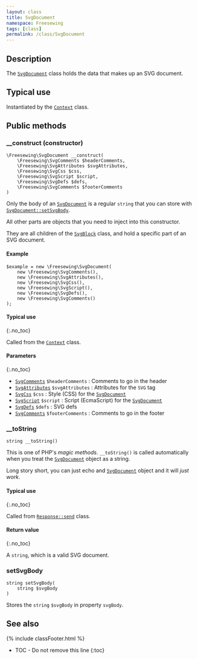 ```yaml
---
layout: class
title: SvgDocument
namespace: Freesewing
tags: [class]
permalink: /class/SvgDocument
---
```

## Description 

The [`SvgDocument`](SvgDocument) class holds the
data that makes up an SVG document.

## Typical use

Instantiated by the [`Context`](Context) class.

## Public methods

### \_\_construct (constructor)

```php?start_inline=1
\Freesewing\SvgDocument __construct(
    \Freesewing\SvgComments $headerComments,
    \Freesewing\SvgAttributes $svgAttributes,
    \Freesewing\SvgCss $css,
    \Freesewing\SvgScript $script,
    \Freesewing\SvgDefs $defs,
    \Freesewing\SvgComments $footerComments
)
```
Only the body of an [`SvgDocument`](SvgDocument) is a regular `string` that
you can store with [`SvgDocument::setSvgBody`](SvgDocument#setsvgbody).

All other parts are objects that you need to inject into this constructor.

They are all children of the [`SvgBlock`](SvgBlock) class, and hold a specific 
part of an SVG document.

#### Example
```php?start_inline=1
$example = new \Freesewing\SvgDocument(
    new \Freesewing\SvgComments(),
    new \Freesewing\SvgAttributes(),
    new \Freesewing\SvgCss(),
    new \Freesewing\SvgScript(),
    new \Freesewing\SvgDefs(),
    new \Freesewing\SvgComments()
);
```

#### Typical use
{:.no_toc}

Called from the [`Context`](Context) class.

#### Parameters
{:.no_toc}

- [`SvgComments`](SvgComments) `$headerComments` : Comments to go in the header
- [`SvgAttributes`](SvgAttributes) `$svgAttributes` : Attributes for the `SVG` tag
- [`SvgCss`](SvgCss) `$css` : Style (CSS) for the [`SvgDocument`](SvgDocument)
- [`SvgScript`](SvgScript) `$script` : Script (EcmaScript) for the [`SvgDocument`](SvgDocument)
- [`SvgDefs`](SvgDefs) `$defs` : SVG defs
- [`SvgComments`](SvgComments) `$footerComments` : Comments to go in the footer

### \_\_toString

```php?start_inline=1
string __toString()
```
This is one of PHP's _magic methods_. `__toString()` is called automatically
when you treat the [`SvgDocument`](SvgDocument) object as a string.

Long story short, you can just echo and [`SvgDocument`](SvgDocument)
object and it will _just work_.

#### Typical use
{:.no_toc}

Called from [`Response::send`](Response#send) class.

#### Return value
{:.no_toc}

A `string`, which is a valid SVG document.

### setSvgBody

```php?start_inline=1
string setSvgBody(
    string $svgBody
)
```
Stores the `string` `$svgBody` in property `svgBody`.

## See also

{% include classFooter.html %}
* TOC - Do not remove this line
{:toc}

